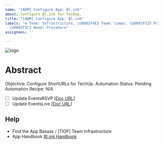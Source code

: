 ```yaml
---
name: "[ADM] Configure App: Bl.ink"
about: Configure Bl.ink for TechUp.
title: "[ADM] Configure App: Bl.ink"
labels: "⚙ Team: Infrastructure, \U0001F4E2 Team: Comms, \U0001F525 Priority: Critical,
  \U0001F5C3 Need: Procedure"
assignees: ''

---
```


<a id="top"></a>
![logo](http://TIOF.Click/TUWikiHeader)

# Abstract
Objective: Configure ShortURLs for TechUp.
Automation Status: Pending
Automation Recipe: N/A

 - [ ] Update EventsRSVP
 [[Doc URL](https://DOC.org)]
 - [ ] Update EventsLive
 [[Doc URL](https://DOC.org)]

## Help
* Find the App
   Basaas / [TIOF] Team Infrastructure
* App Handbook
  [Bl.ink Handbook]()
<!--stackedit_data:
eyJoaXN0b3J5IjpbNzQ1MzIxNzY1XX0=
-->
